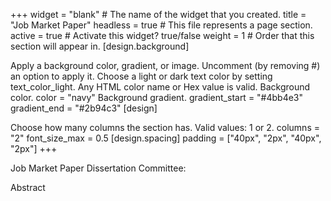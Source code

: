 +++ widget = "blank" # The name of the widget that you created. title = "Job Market Paper" headless = true # This file represents a page section. active = true # Activate this widget? true/false weight = 1 # Order that this section will appear in. [design.background]

Apply a background color, gradient, or image.
Uncomment (by removing #) an option to apply it.
Choose a light or dark text color by setting text_color_light.
Any HTML color name or Hex value is valid.
Background color.
color = "navy"
Background gradient.
gradient_start = "#4bb4e3"
gradient_end = "#2b94c3"
[design]

Choose how many columns the section has. Valid values: 1 or 2.
columns = "2"
font_size_max = 0.5 [design.spacing] padding = ["40px", "2px", "40px", "2px"] +++

Job Market Paper
Dissertation Committee:

Abstract
